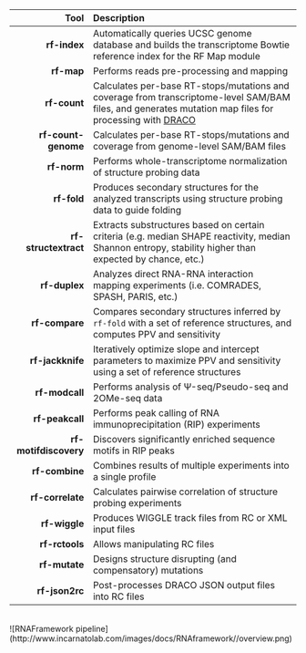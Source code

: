 Tool              | Description
----------------: | :------------
__rf-index__      | Automatically queries UCSC genome database and builds the transcriptome Bowtie reference index for the RF Map module
__rf-map__        | Performs reads pre-processing and mapping
__rf-count__      | Calculates per-base RT-stops/mutations and coverage from transcriptome-level SAM/BAM files, and generates mutation map files for processing with [DRACO](https://draco-docs.readthedocs.io/)
__rf-count-genome__      | Calculates per-base RT-stops/mutations and coverage from genome-level SAM/BAM files
__rf-norm__       | Performs whole-transcriptome normalization of structure probing data
__rf-fold__       | Produces secondary structures for the analyzed transcripts using structure probing data to guide folding
__rf-structextract__ | Extracts substructures based on certain criteria (e.g. median SHAPE reactivity, median Shannon entropy, stability higher than expected by chance, etc.)
__rf-duplex__       | Analyzes direct RNA-RNA interaction mapping experiments (i.e. COMRADES, SPASH, PARIS, etc.)
__rf-compare__    | Compares secondary structures inferred by ``rf-fold`` with a set of reference structures, and computes PPV and sensitivity
__rf-jackknife__     | Iteratively optimize slope and intercept parameters to maximize PPV and sensitivity using a set of reference structures
__rf-modcall__    | Performs analysis of &Psi;-seq/Pseudo-seq and 2OMe-seq data
__rf-peakcall__   | Performs peak calling of RNA immunoprecipitation (RIP) experiments
__rf-motifdiscovery__  | Discovers significantly enriched sequence motifs in RIP peaks
__rf-combine__    | Combines results of multiple experiments into a single profile
__rf-correlate__ | Calculates pairwise correlation of structure probing experiments
__rf-wiggle__    | Produces WIGGLE track files from RC or XML input files
__rf-rctools__   | Allows manipulating RC files
__rf-mutate__  | Designs structure disrupting (and compensatory) mutations
__rf-json2rc__  | Post-processes DRACO JSON output files into RC files

<br/>
![RNAFramework pipeline](http://www.incarnatolab.com/images/docs/RNAframework//overview.png)